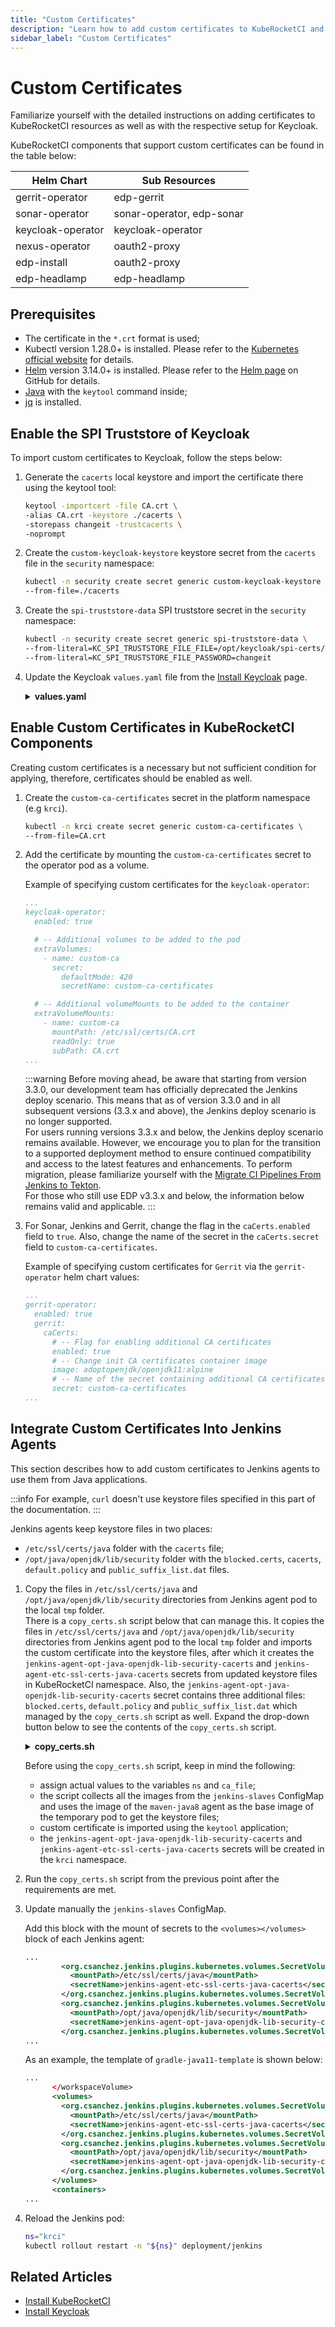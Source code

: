```yaml
---
title: "Custom Certificates"
description: "Learn how to add custom certificates to KubeRocketCI and configure Keycloak for secure component communication and enhanced platform security."
sidebar_label: "Custom Certificates"
---
```

<!-- markdownlint-disable MD025 -->

# Custom Certificates

<head>
  <link rel="canonical" href="https://docs.kuberocketci.io/docs/operator-guide/advanced-installation/custom-certificates" />
</head>

Familiarize yourself with the detailed instructions on adding certificates to KubeRocketCI resources as well as with the respective setup for Keycloak.

KubeRocketCI components that support custom certificates can be found in the table below:

| Helm Chart | Sub Resources |
| - | - |
| gerrit-operator | edp-gerrit |
| sonar-operator | sonar-operator, edp-sonar |
| keycloak-operator | keycloak-operator |
| nexus-operator | oauth2-proxy |
| edp-install | oauth2-proxy |
| edp-headlamp | edp-headlamp |

## Prerequisites

* The certificate in the `*.crt` format is used;
* Kubectl version 1.28.0+ is installed. Please refer to the [Kubernetes official website](https://kubernetes.io/releases/download/) for details.
* [Helm](https://helm.sh) version 3.14.0+ is installed. Please refer to the [Helm page](https://github.com/helm/helm/releases) on GitHub for details.
* [Java](https://www.oracle.com/in/java/technologies/downloads/) with the `keytool` command inside;
* [jq](https://stedolan.github.io/jq/) is installed.

## Enable the SPI Truststore of Keycloak

To import custom certificates to Keycloak, follow the steps below:

1. Generate the `cacerts` local keystore and import the certificate there using the keytool tool:

    ```bash
    keytool -importcert -file CA.crt \
    -alias CA.crt -keystore ./cacerts \
    -storepass changeit -trustcacerts \
    -noprompt
    ```

2. Create the `custom-keycloak-keystore` keystore secret from the `cacerts` file in the `security` namespace:

    ```bash
    kubectl -n security create secret generic custom-keycloak-keystore \
    --from-file=./cacerts
    ```

3. Create the `spi-truststore-data` SPI truststore secret in the `security` namespace:

    ```bash
    kubectl -n security create secret generic spi-truststore-data \
    --from-literal=KC_SPI_TRUSTSTORE_FILE_FILE=/opt/keycloak/spi-certs/cacerts \
    --from-literal=KC_SPI_TRUSTSTORE_FILE_PASSWORD=changeit
    ```

4. Update the Keycloak `values.yaml` file from the [Install Keycloak](../auth/keycloak.md) page.

   <details>
      <summary><b>values.yaml</b></summary>
        ```yaml
        ...
        extraVolumeMounts: |
          ...
          # Use the Keycloak truststore for SPI connection over HTTPS/TLS
          - name: spi-certificates
            mountPath: /opt/keycloak/spi-certs
            readOnly: true
          ...

        extraVolumes: |
          ...
          # Use the Keycloak truststore for SPI connection over HTTPS/TLS
          - name: spi-certificates
            secret:
              secretName: custom-keycloak-keystore
              defaultMode: 420
          ...

        ...
        extraEnvFrom: |
          - secretRef:
              name: spi-truststore-data
        ...
        ```
    </details>

## Enable Custom Certificates in KubeRocketCI Components

Creating custom certificates is a necessary but not sufficient condition for applying, therefore, certificates should be enabled as well.

1. Create the `custom-ca-certificates` secret in the platform namespace (e.g `krci`).

   ```bash
   kubectl -n krci create secret generic custom-ca-certificates \
   --from-file=CA.crt
   ```

2. Add the certificate by mounting the `custom-ca-certificates` secret to the operator pod as a volume.<br />

    Example of specifying custom certificates for the `keycloak-operator`:

    ```yaml
    ...
    keycloak-operator:
      enabled: true

      # -- Additional volumes to be added to the pod
      extraVolumes:
        - name: custom-ca
          secret:
            defaultMode: 420
            secretName: custom-ca-certificates

      # -- Additional volumeMounts to be added to the container
      extraVolumeMounts:
        - name: custom-ca
          mountPath: /etc/ssl/certs/CA.crt
          readOnly: true
          subPath: CA.crt
    ...
    ```

    :::warning
      Before moving ahead, be aware that starting from version 3.3.0, our development team has officially deprecated the Jenkins deploy scenario. This means that as of version 3.3.0 and in all subsequent versions (3.3.x and above), the Jenkins deploy scenario is no longer supported.<br />
      For users running versions 3.3.x and below, the Jenkins deploy scenario remains available. However, we encourage you to plan for the transition to a supported deployment method to ensure continued compatibility and access to the latest features and enhancements. To perform migration, please familiarize yourself with the [Migrate CI Pipelines From Jenkins to Tekton](../upgrade/migrate-ci-pipelines-from-jenkins-to-tekton.md).<br />
      For those who still use EDP v3.3.x and below, the information below remains valid and applicable.
    :::

3. For Sonar, Jenkins and Gerrit, change the flag in the `caCerts.enabled` field to `true`. Also, change the name of the secret in the `caCerts.secret` field to `custom-ca-certificates`.

    Example of specifying custom certificates for `Gerrit` via the `gerrit-operator` helm chart values:

    ```yaml
    ...
    gerrit-operator:
      enabled: true
      gerrit:
        caCerts:
          # -- Flag for enabling additional CA certificates
          enabled: true
          # -- Change init CA certificates container image
          image: adoptopenjdk/openjdk11:alpine
          # -- Name of the secret containing additional CA certificates
          secret: custom-ca-certificates
    ...
    ```

## Integrate Custom Certificates Into Jenkins Agents

This section describes how to add custom certificates to Jenkins agents to use them from Java applications.

  :::info
    For example, `curl` doesn't use keystore files specified in this part of the documentation.
  :::

Jenkins agents keep keystore files in two places:

* `/etc/ssl/certs/java` folder with the `cacerts` file;
* `/opt/java/openjdk/lib/security` folder with the `blocked.certs`, `cacerts`, `default.policy` and `public_suffix_list.dat` files.

1. Copy the files in `/etc/ssl/certs/java` and `/opt/java/openjdk/lib/security` directories from Jenkins agent pod to the local `tmp` folder.<br />
There is a `copy_certs.sh` script below that can manage this. It copies the files in `/etc/ssl/certs/java` and `/opt/java/openjdk/lib/security` directories from Jenkins agent pod to the local `tmp` folder
and imports the custom certificate into the keystore files, after which it creates the
`jenkins-agent-opt-java-openjdk-lib-security-cacerts` and `jenkins-agent-etc-ssl-certs-java-cacerts` secrets from updated keystore files in KubeRocketCI namespace.
Also, the `jenkins-agent-opt-java-openjdk-lib-security-cacerts` secret contains three additional files: `blocked.certs`, `default.policy` and `public_suffix_list.dat` which managed by the `copy_certs.sh` script as well. Expand the drop-down button below to see the contents of the `copy_certs.sh` script.

    <details>
      <summary><b>copy_certs.sh</b></summary>

      ```bash
      # Fill in the variables `ns` and `ca_file`
      ns="krci"
      ca_file="/tmp/CA.crt"

      images=$(kubectl get -n "${ns}" cm jenkins-slaves -ojson | jq -r ".data[]" | grep image\> | sed 's/\s*<.*>\(.*\)<.*>/\1/')

      image=$(for i in ${images[@]}; do echo $i; done | grep maven-java8)
      pod_name=$(echo "${image}" | tr '.:/' '-')

      overrides="{\"apiVersion\":\"v1\",\"kind\":\"Pod\",\"metadata\":{\"name\":\"${pod_name}\", \"namespace\": \"${ns}\"},
      \"spec\":{\"containers\":[{\"name\":\"${pod_name}\",\"image\":\"${image}\",
      \"command\":[\"sh\",\"-c\",\"while true;do sleep 30;done;\"]}]}}"

      kubectl run -n "${ns}" "${pod_name}" --image "${image}" --overrides="${overrides}"

      kubectl wait --for=condition=ready pod "${pod_name}" -n "${ns}"

      cacerts_location=$(kubectl exec -n "${ns}" "${pod_name}" \
        -- find / -name cacerts -exec ls -la "{}" \; 2>/dev/null | grep -v ^l | awk '{print $9}')

      for cacerts in ${cacerts_location[@]}; do echo $(dirname "${cacerts}"); kubectl exec -n "${ns}" "${pod_name}" -- ls $(dirname "${cacerts}"); done

      for cacerts in ${cacerts_location[@]}; do \
          echo $(dirname "${cacerts}"); \
          mkdir -p "/tmp$(dirname "${cacerts}")"; \
          from_files=''; \
          for file in $(kubectl exec -n "${ns}" "${pod_name}" -- ls $(dirname "${cacerts}")); do \
              kubectl exec -n "${ns}" "${pod_name}" -- cat "$(dirname "${cacerts}")/${file}" > "/tmp$(dirname "${cacerts}")/${file}"; \
              from_files="${from_files} --from-file=/tmp$(dirname "${cacerts}")/${file}"
          done ; \
          keytool -import -storepass changeit -alias kubernetes -file ${ca_file} -noprompt -keystore "/tmp${cacerts}"; \
          kubectl -n "${ns}" create secret generic "jenkins-agent${cacerts//\//-}" $from_files \
      done

      kubectl delete -n "${ns}" pod "${pod_name}" --force --grace-period=0
      ```

    </details>

    Before using the `copy_certs.sh` script, keep in mind the following:

    * assign actual values to the variables `ns` and `ca_file`;
    * the script collects all the images from the `jenkins-slaves` ConfigMap and uses the image of
      the `maven-java8` agent as the base image of the temporary pod to get the keystore files;
    * custom certificate is imported using the `keytool` application;
    * the `jenkins-agent-opt-java-openjdk-lib-security-cacerts` and `jenkins-agent-etc-ssl-certs-java-cacerts` secrets will be created in the `krci` namespace.

2. Run the `copy_certs.sh` script from the previous point after the requirements are met.

3. Update manually the `jenkins-slaves` ConfigMap.

    Add this block with the mount of secrets to the `<volumes></volumes>` block of each Jenkins agent:

    ```xml
    ...
            <org.csanchez.jenkins.plugins.kubernetes.volumes.SecretVolume>
              <mountPath>/etc/ssl/certs/java</mountPath>
              <secretName>jenkins-agent-etc-ssl-certs-java-cacerts</secretName>
            </org.csanchez.jenkins.plugins.kubernetes.volumes.SecretVolume>
            <org.csanchez.jenkins.plugins.kubernetes.volumes.SecretVolume>
              <mountPath>/opt/java/openjdk/lib/security</mountPath>
              <secretName>jenkins-agent-opt-java-openjdk-lib-security-cacerts</secretName>
            </org.csanchez.jenkins.plugins.kubernetes.volumes.SecretVolume>
    ...
    ```

    As an example, the template of `gradle-java11-template` is shown below:<br />

    ```xml
    ...
          </workspaceVolume>
          <volumes>
            <org.csanchez.jenkins.plugins.kubernetes.volumes.SecretVolume>
              <mountPath>/etc/ssl/certs/java</mountPath>
              <secretName>jenkins-agent-etc-ssl-certs-java-cacerts</secretName>
            </org.csanchez.jenkins.plugins.kubernetes.volumes.SecretVolume>
            <org.csanchez.jenkins.plugins.kubernetes.volumes.SecretVolume>
              <mountPath>/opt/java/openjdk/lib/security</mountPath>
              <secretName>jenkins-agent-opt-java-openjdk-lib-security-cacerts</secretName>
            </org.csanchez.jenkins.plugins.kubernetes.volumes.SecretVolume>
          </volumes>
          <containers>
    ...
    ```

4. Reload the Jenkins pod:

    ```bash
    ns="krci"
    kubectl rollout restart -n "${ns}" deployment/jenkins
    ```

## Related Articles

* [Install KubeRocketCI](../install-kuberocketci.md)
* [Install Keycloak](../auth/keycloak.md)
